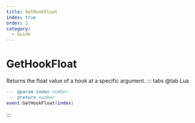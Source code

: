 ```yaml
---
title: GetHookFloat
index: true
order: 2
category:
  - Guide
---
```


# GetHookFloat
Returns the float value of a hook at a specific argument.
::: tabs
@tab Lua
```lua
--- @param index number
--- @return number
event:GetHookFloat(index)
```

:::
